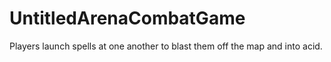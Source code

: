# UntitledArenaCombatGame
Players launch spells at one another to blast them off the map and into acid.
